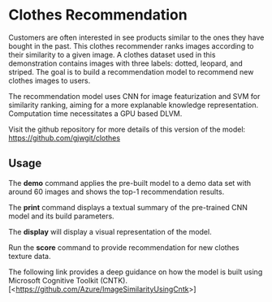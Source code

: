 Clothes Recommendation
======================

Customers are often interested in see products similar to the ones
they have bought in the past. This clothes recommender ranks images
according to their similarity to a given image. A clothes dataset used
in this demonstration contains images with three labels: dotted,
leopard, and striped. The goal is to build a recommendation model to
recommend new clothes images to users.

The recommendation model uses CNN for image featurization and SVM for
similarity ranking, aiming for a more explanable knowledge
representation. Computation time necessitates a GPU based DLVM.

Visit the github repository for more details of this version of the model:
<https://github.com/gjwgit/clothes>

Usage
-----

The **demo** command applies the pre-built model to a demo data set
with around 60 images and shows the top-1 recommendation results.

The **print** command displays a textual summary of the pre-trained
CNN model and its build parameters.

The **display** will display a visual representation of the model.

Run the **score** command to provide recommendation for new clothes
texture data.

The following link provides a deep guidance on how the model is built
using Microsoft Cognitive Toolkit (CNTK).
\[&lt;<https://github.com/Azure/ImageSimilarityUsingCntk>&gt;\]
